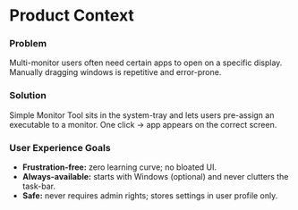 # Product Context

### Problem
Multi-monitor users often need certain apps to open on a specific display.  
Manually dragging windows is repetitive and error-prone.

### Solution
Simple Monitor Tool sits in the system-tray and lets users pre-assign an executable to a monitor. One click → app appears on the correct screen.

### User Experience Goals
* **Frustration-free:** zero learning curve; no bloated UI.
* **Always-available:** starts with Windows (optional) and never clutters the task-bar.
* **Safe:** never requires admin rights; stores settings in user profile only.

